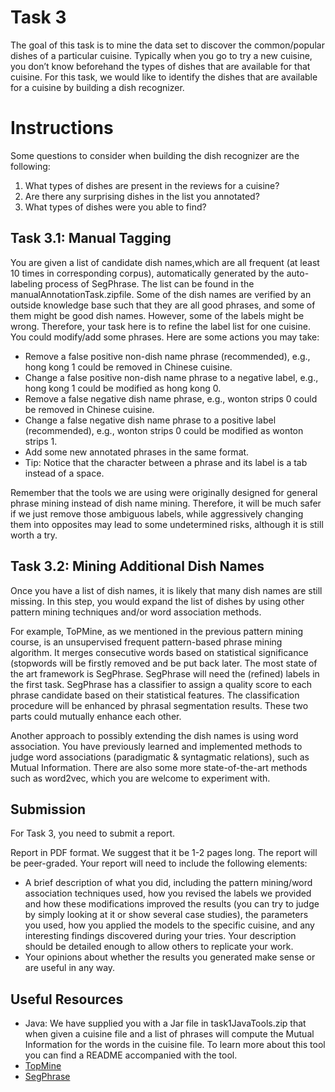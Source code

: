 # Task 3

The goal of this task is to mine the data set to discover the common/popular dishes of a particular cuisine. Typically when you go to try a new cuisine, you don’t know beforehand the types of dishes that are available for that cuisine. For this task, we would like to identify the dishes that are available for a cuisine by building a dish recognizer.

# Instructions

Some questions to consider when building the dish recognizer are the following:

1. What types of dishes are present in the reviews for a cuisine?
2. Are there any surprising dishes in the list you annotated?
3. What types of dishes were you able to find?

## Task 3.1: Manual Tagging
You are given a list of candidate dish names,which are all frequent (at least 10 times in corresponding corpus), automatically generated by the auto-labeling process of SegPhrase. The list can be found in the manualAnnotationTask.zipfile. Some of the dish names are verified by an outside knowledge base such that they are all good phrases, and some of them might be good dish names. However, some of the labels might be wrong. Therefore, your task here is to refine the label list for one cuisine. You could modify/add some phrases. Here are some actions you may take:

- Remove a false positive non-dish name phrase (recommended), e.g., hong kong 1 could be removed in Chinese cuisine.
- Change a false positive non-dish name phrase to a negative label, e.g., hong kong 1 could be modified as hong kong 0.
- Remove a false negative dish name phrase, e.g., wonton strips 0 could be removed in Chinese cuisine.
- Change a false negative dish name phrase to a positive label (recommended), e.g., wonton strips 0 could be modified as wonton strips 1.
- Add some new annotated phrases in the same format.
- Tip: Notice that the character between a phrase and its label is a tab instead of a space.

Remember that the tools we are using were originally designed for general phrase mining instead of dish name mining. Therefore, it will be much safer if we just remove those ambiguous labels, while aggressively changing them into opposites may lead to some undetermined risks, although it is still worth a try.

## Task 3.2: Mining Additional Dish Names
Once you have a list of dish names, it is likely that many dish names are still missing. In this step, you would expand the list of dishes by using other pattern mining techniques and/or word association methods.

For example, ToPMine, as we mentioned in the previous pattern mining course, is an unsupervised frequent pattern-based phrase mining algorithm. It merges consecutive words based on statistical significance (stopwords will be firstly removed and be put back later. The most state of the art framework is SegPhrase. SegPhrase will need the (refined) labels in the first task. SegPhrase has a classifier to assign a quality score to each phrase candidate based on their statistical features. The classification procedure will be enhanced by phrasal segmentation results. These two parts could mutually enhance each other.

Another approach to possibly extending the dish names is using word association. You have previously learned and implemented methods to judge word associations (paradigmatic & syntagmatic relations), such as Mutual Information. There are also some more state-of-the-art methods such as word2vec, which you are welcome to experiment with.

## Submission
For Task 3, you need to submit a report.

Report in PDF format. We suggest that it be 1-2 pages long. The report will be peer-graded. Your report will need to include the following elements:

- A brief description of what you did, including the pattern mining/word association techniques used, how you revised the labels we provided and how these modifications improved the results (you can try to judge by simply looking at it or show several case studies), the parameters you used, how you applied the models to the specific cuisine, and any interesting findings discovered during your tries. Your description should be detailed enough to allow others to replicate your work.
- Your opinions about whether the results you generated make sense or are useful in any way.

## Useful Resources

- Java: We have supplied you with a Jar file in task1JavaTools.zip that when given a cuisine file and a list of phrases will compute the Mutual Information for the words in the cuisine file. To learn more about this tool you can find a README accompanied with the tool.
- [TopMine](https://github.com/JSybrandt/ToPMine)
- [SegPhrase](https://github.com/shangjingbo1226/SegPhrase)